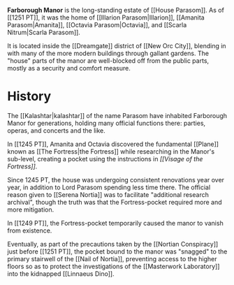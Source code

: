 **Farborough Manor** is the long-standing estate of [[House Parasom]]. As of [[1251 PT]], it was the home of [[Illarion Parasom|Illarion]], [[Amanita Parasom|Amanita]], [[Octavia Parasom|Octavia]], and [[Scarla Nitrum|Scarla Parasom]].

 It is located inside the [[Dreamgate]] district of [[New Orc City]], blending in with many of the more modern buildings through gallant gardens. The "house" parts of the manor are well-blocked off from the public parts, mostly as a security and comfort measure.

# History
The [[Kalashtar|kalashtar]] of the name Parasom have inhabited Farborough Manor for generations, holding many official functions there: parties, operas, and concerts and the like.

In [[1245 PT]], Amanita and Octavia discovered the fundamental [[Plane]] known as [[The Fortress|the Fortress]] while researching in the Manor's sub-level, creating a pocket using the instructions in *[[Visage of the Fortress]]*. 

Since 1245 PT, the house was undergoing consistent renovations year over year, in addition to Lord Parasom spending less time there. The official reason given to [[Serena Nortia]] was to facilitate "additional research archival", though the truth was that the Fortress-pocket required more and more mitigation.

In [[1249 PT]], the Fortress-pocket temporarily caused the manor to vanish from existence. 

Eventually, as part of the precautions taken by the [[Nortian Conspiracy]] just before [[1251 PT]], the pocket bound to the manor was "snagged" to the primary stairwell of the [[Nail of Nortia]], preventing access to the higher floors so as to protect the investigations of the [[Masterwork Laboratory]] into the kidnapped [[Linnaeus Dino]].


